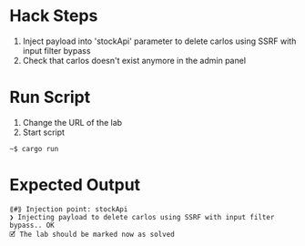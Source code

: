 # Hack Steps

1. Inject payload into 'stockApi' parameter to delete carlos using SSRF with input filter bypass
2. Check that carlos doesn't exist anymore in the admin panel

# Run Script

1. Change the URL of the lab
2. Start script

```
~$ cargo run
```

# Expected Output

```
⟪#⟫ Injection point: stockApi
❯ Injecting payload to delete carlos using SSRF with input filter bypass.. OK
🗹 The lab should be marked now as solved
```
